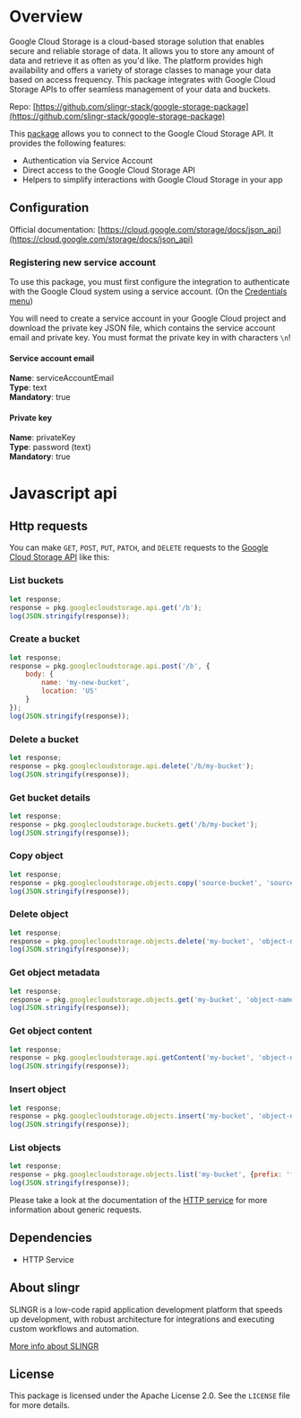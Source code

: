 
# Overview

Google Cloud Storage is a cloud-based storage solution that enables secure and reliable storage of data. 
It allows you to store any amount of data and retrieve it as often as you'd like. 
The platform provides high availability and offers a variety of storage classes to manage your data based on access frequency. 
This package integrates with Google Cloud Storage APIs to offer seamless management of your data and buckets.

Repo: [https://github.com/slingr-stack/google-storage-package](https://github.com/slingr-stack/google-storage-package)

This [package](https://platform-docs.slingr.io/dev-reference/data-model-and-logic/packages/) allows you to connect to the Google Cloud Storage API. 
It provides the following features:

- Authentication via Service Account
- Direct access to the Google Cloud Storage API
- Helpers to simplify interactions with Google Cloud Storage in your app

## Configuration

Official documentation: [https://cloud.google.com/storage/docs/json_api](https://cloud.google.com/storage/docs/json_api)

### Registering new service account

To use this package, you must first configure the integration to authenticate with the Google Cloud system using a service account. (On the [Credentials menu](https://console.cloud.google.com/apis/credentials))

You will need to create a service account in your Google Cloud project and download the private key JSON file, which contains the service account email and private key.
You must format the private key in with characters `\n`!

#### Service account email

**Name**: serviceAccountEmail  
**Type**: text  
**Mandatory**: true

#### Private key

**Name**: privateKey  
**Type**: password (text)  
**Mandatory**: true

# Javascript api

## Http requests

You can make `GET`, `POST`, `PUT`, `PATCH`, and `DELETE` requests to the [Google Cloud Storage API](https://cloud.google.com/storage/docs/json_api) like this:

### List buckets

```javascript
let response;
response = pkg.googlecloudstorage.api.get('/b');
log(JSON.stringify(response));
```

### Create a bucket

```javascript
let response;
response = pkg.googlecloudstorage.api.post('/b', {
    body: {
        name: 'my-new-bucket',
        location: 'US'
    }
});
log(JSON.stringify(response));
```

### Delete a bucket

```javascript
let response;
response = pkg.googlecloudstorage.api.delete('/b/my-bucket');
log(JSON.stringify(response));
```

### Get bucket details

```javascript
let response;
response = pkg.googlecloudstorage.buckets.get('/b/my-bucket');
log(JSON.stringify(response));
```

### Copy object

```javascript
let response;
response = pkg.googlecloudstorage.objects.copy('source-bucket', 'source-object', 'destination-bucket', 'destination-object');
log(JSON.stringify(response));
```

### Delete object

```javascript
let response;
response = pkg.googlecloudstorage.objects.delete('my-bucket', 'object-name');
log(JSON.stringify(response));
```

### Get object metadata

```javascript
let response;
response = pkg.googlecloudstorage.objects.get('my-bucket', 'object-name');
log(JSON.stringify(response));
```

### Get object content

```javascript
let response;
response = pkg.googlecloudstorage.api.getContent('my-bucket', 'object-name');
log(JSON.stringify(response));
```

### Insert object

```javascript
let response;
response = pkg.googlecloudstorage.objects.insert('my-bucket', 'object-name', 'file-id', 'application/octet-stream', {key: 'value'});
log(JSON.stringify(response));
```

### List objects

```javascript
let response;
response = pkg.googlecloudstorage.objects.list('my-bucket', {prefix: 'folder/'});
log(JSON.stringify(response));
```

Please take a look at the documentation of the [HTTP service](https://github.com/slingr-stack/http-service)
for more information about generic requests.

## Dependencies
* HTTP Service

## About slingr

SLINGR is a low-code rapid application development platform that speeds up development,
with robust architecture for integrations and executing custom workflows and automation.

[More info about SLINGR](https://slingr.io)

## License

This package is licensed under the Apache License 2.0. See the `LICENSE` file for more details.
